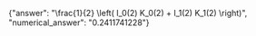 {"answer": "\\frac{1}{2} \\left( I_0(2) K_0(2) + I_1(2) K_1(2) \\right)", "numerical_answer": "0.2411741228"}